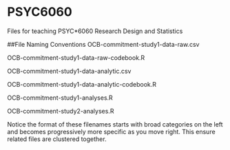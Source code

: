 # PSYC6060
Files for teaching PSYC*6060 Research Design and Statistics


##File Naming Conventions
OCB-commitment-study1-data-raw.csv

OCB-commitment-study1-data-raw-codebook.R

OCB-commitment-study1-data-analytic.csv

OCB-commitment-study1-data-analytic-codebook.R

OCB-commitment-study1-analyses.R

OCB-commitment-study2-analyses.R


Notice the format of these filenames starts with broad categories  on the left and becomes progressively more specific as you move right. This ensure related files are clustered together.

